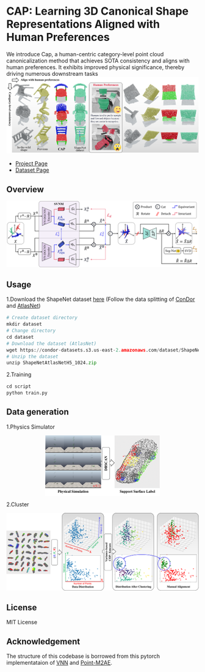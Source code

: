 # CAP: Learning 3D Canonical Shape Representations Aligned with Human Preferences
We introduce Cap, a human-centric category-level point cloud canonicalization method that achieves SOTA consistency and aligns with human preferences. It exhibits improved physical significance, thereby driving numerous downstream tasks
![CAP](./img1_.png)

- [Project Page](https://anonymity15333.github.io/CAP.github.io/)
- [Dataset Page](https://anonymity15333.github.io/CAP.github.io/)
  
## Overview
![Overview](./img2.png)

## Usage
1.Download the ShapeNet dataset [here](https://condor-datasets.s3.us-east-2.amazonaws.com/dataset/ShapeNetAtlasNetH5_1024.zip) (Follow the data splitting of [ConDor](https://github.com/brown-ivl/ConDor) and [AtlasNet](https://github.com/TheoDEPRELLE/AtlasNetV2))
```python
# Create dataset directory
mkdir dataset
# Change directory
cd dataset
# Download the dataset (AtlasNet)
wget https://condor-datasets.s3.us-east-2.amazonaws.com/dataset/ShapeNetAtlasNetH5_1024.zip 
# Unzip the dataset
unzip ShapeNetAtlasNetH5_1024.zip
```

2.Training
```python
cd script
python train.py
```

## Data generation
1.Physics Simulator
<div style="display: flex; justify-content: center; align-items: center;">
  <img src="./Cluster1.png" alt="Cluster1" width="300"/>
</div>

2.Cluster
<div style="text-align: center;">
  <img src="./Cluster4.png" alt="Cluster4" width="600"/>
</div>

## License
MIT License

## Acknowledgement
The structure of this codebase is borrowed from this pytorch implementataion of [VNN](https://github.com/FlyingGiraffe/vnn) and [Point-M2AE](https://github.com/ZrrSkywalker/Point-M2AE).
